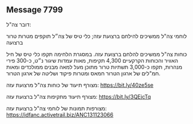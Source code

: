 ## Message 7799

דובר צה"ל:

לוחמי צה"ל ממשיכים להילחם ברצועת עזה; כלי טיס של צה״ל תוקפים מטרות טרור ברצועה

כוחות צה"ל ממשיכים להלחם ברצועת עזה. במסגרת הלחימה תקפו כלי טיס של חיל האוויר והכוחות הקרקעיים 4,300 תקיפות, מאות עמדות שיגור נ״ט, כ-300 פירי מנהרות, תקפו כ-3,000 תשתיות טרור מתוכן מעל למאה מבנים ממולכדים ומאות חמ"לים של ארגון הטרור חמאס ומטרות פיקוד ושליטה של ארגון הטרור. 

מצורף תיעוד של כוחות צה"ל מרצועת עזה: https://bit.ly/40ze5se

מצורף תיעוד מתקיפות צה"ל ברצועת עזה: https://bit.ly/3QEjcTq

מצורפות תמונות של לוחמי צה"ל ברצועת עזה: https://idfanc.activetrail.biz/ANC131123066

